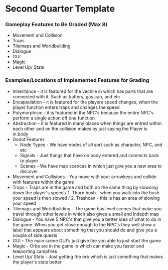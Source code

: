 # Second Quarter Template


### Gameplay Features to Be Graded (Max 8)
* Movement and Collision
* Traps
* Tilemaps and Worldbuilding
* Dialogue
* GUI
* Magic
* Level Up/ Stats

### Examples/Locations of Implemented Features for Grading
* Inheritance - it is featured for the vechile in which has parts that are connected with it. Such as battery, gas can, and etc
* Encapsulation - it is featured for the players speed changes, when the player function enters traps and changes the speed
* Polymorphism - it is featured in the NPC's because the entire NPC's perform a single action off one function
* Abstraction - it is featured in many places when things are entred within each other and on the collision makes by just saying the Player is in.body
* Godot Features
	* Node Types - We have nodes of all sort such as character, NPC, and etc
	* Signals - Just things that have on body entered and connects back to player
	* Scenes - We have map scences in which just give you a new area to discover
* Movement and Collisions - You move with your arrowkeys and collide with features within the game
* Traps - Traps are in the game and both do the same thing by slowoing down the player's speed / 1. Thorn bush - when you walk into the bush your speed is then slowed / 2. Trashcan - this is has an area of slowing your speed
* Tilemaps and Worldbuilding - The game has level scenes that make you travel through other levels in which also gives a small and indepth map
* Dialogue - You have 5 NPC's that give you a better idea of what to do in the game. When you get close enough to the NPC's they well show a label that appears about something that you should do and give you a couple of side quests
* GUI - The main scene GUI's just give the you able to just start the game
* Magic - Orbs are in the game in which can make you faster and teleporting campfires
* Level Up/ Stats - Just getting the orb which is just something that makes the player's stats better
